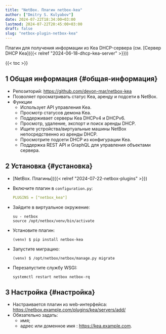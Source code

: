 ```yaml
---
title: "NetBox. Плагин netbox-kea"
author: ["Dmitry S. Kulyabov"]
date: 2024-07-22T18:34:00+03:00
lastmod: 2024-07-22T20:45:00+03:00
draft: false
slug: "netbox-plugin-netbox-kea"
---
```


Плагин для получения информации из Kea DHCP-сервера (см. [Сервер DHCP Kea]({{< relref "2024-06-18-dhcp-kea-server" >}}))

<!--more-->

{{< toc >}}


## <span class="section-num">1</span> Общая информация {#общая-информация}

-   Репозиторий: <https://github.com/devon-mar/netbox-kea>
-   Позволяет просматривать статус Kea, аренду и подсети в NetBox.
-   Функции
    -   Использует API управления Kea.
    -   Просмотр статусов демона Kea.
    -   Поддерживает серверы Kea DHCPv4 и DHCPv6.
    -   Просмотр, удаление, экспорт и поиск аренды DHCP.
    -   Ищите устройства/виртуальные машины NetBox непосредственно из аренды DHCP.
    -   Просмотрите подсети DHCP из конфигурации Kea.
    -   Поддержка REST API и GraphQL для управления объектами сервера.


## <span class="section-num">2</span> Установка {#установка}

-   [NetBox. Плагины]({{< relref "2024-07-22-netbox-plugins" >}})
-   Включите плагин в `configuration.py`:
    ```yaml
    PLUGINS = ["netbox_kea"]
    ```
-   Зайдите в виртуальное окружение:
    ```shell
    su - netbox
    source /opt/netbox/venv/bin/activate
    ```

-   Установите плагин:
    ```shell
    (venv) $ pip install netbox-kea
    ```
-   Запустите миграцию:
    ```shell
    (venv) $ /opt/netbox/netbox/manage.py migrate
    ```
-   Перезапустите службу WSGI:
    ```shell
    systemctl restart netbox netbox-rq
    ```


## <span class="section-num">3</span> Настройка {#настройка}

-   Настраивается плагин из web-интерфейса: <https://netbox.example.com/plugins/kea/servers/add/>
-   Обязательно задать:
    -   имя;
    -   адрес или доменное имя : <https://kea.example.com>.
